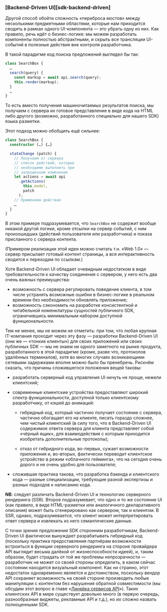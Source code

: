 ### [Backend-Driven UI][sdk-backend-driven]

Другой способ обойти сложность «переброса мостов» между несколькими предметными областями, которые нам приходится сводить в рамках одного UI-компонента — это убрать одну из них. Как правило, речь идёт о бизнес-логике: мы можем разработать компоненты полностью абстрактными, и скрыть все трансляции UI-событий в полезные действия вне контроля разработчика.

В такой парадигме код поиска предложений выглядел бы так:

```typescript
class SearchBox {
  …
  search(query) {
    const markup = await api.search(query);
    this.render(markup);
  }
  …
}
```

То есть вместо получения машиночитаемых результатов поиска, мы получаем с сервера их готовое представление в виде кода на HTML либо другого (возможно, разработанного специально для нашего SDK) языка разметки.

Этот подход можно обобщить ещё сильнее:

```typescript
class SearchBox {
  constructor (…) {…}

  stateChange (patch) {
    // Получаем от сервера
    // список действий, которые
    // необходимо выполнить при
    // запрошенном изменении
    let actions = await api
      .getActions(
        this.model,
        patch
      );
    // Применяем действия
    …
  }
}
```

В этом примере подразумевается, что `SearchBox` не содержит вообще никакой другой логики, кроме отсылки на сервер событий, с ним произошедших (действий пользователя или разработчика) и показа присланного с сервера контента.

(Примером реализации этой идеи можно считать т.н. «Web 1.0» — сервер присылает готовый контент страницы, а вся интерактивность сводится к переходам по ссылкам.)

Хотя Backend-Driven UI обладает очевидным недостатком в виде требовательности к качеству соединения с сервером, у него есть два очень важных преимущества:
  * возможность с сервера регулировать поведение клиента, в том числе устранять возможные ошибки в бизнес-логике в реальном времени без необходимости обновлять приложение;
  * возможность сэкономить на разработке консистентной и читабельной номенклатуры сущностей публичного SDK, ограничившись минимальным набором доступной функциональности.

Тем не менее, мы не можем не отметить: при том, что любая крупная IT-компания проходит через эту фазу — разработки Backend-Driven UI (они же — «тонкие клиенты») для своих приложений или своих публичных SDK — мы не знаем ни одного заметного на рынке продукта, разработанного в этой парадигме (кроме, разве что, протоколов удалённых терминалов), хотя во многих случаях возникающими сетевыми задержками вполне можно было бы пренебречь. Рискнём сказать, что причины сложившегося положения вещей таковы:

  * разработать серверный код управления UI ничуть не проще, нежели клиентский;

  * современные клиентские устройства предоставляют широкий спектр функциональности, доступной только клиентскому разработчику, от кэшей до анимаций:

      * гибридный код, который частично получает состояние с сервера, частично обогащает его на клиенте, писать гораздо сложнее, чем чистый клиентский (в силу того, что в Backend-Driven UI содержимое ответа сервера для клиента представляет собой «чёрный ящик», для взаимодействия с которым приходится изобретать дополнительные протоколы);

      * отказ от гибридного кода, во-первых, сужает возможности приложения и, во-вторых, фактически переводит клиентское устройство в режим «облачного гейминга», что на сегодня очень дорого и не очень удобно для пользователя;

  * сложившая практика такова, что разработка бэкенда и клиентского кода — разные специализации, требующие разной экспертизы и разных подходов к написанию кода.

**NB**: следует различать Backend-Driven UI и технологию серверного рендеринга (SSR). Второе подразумевает, что одно и то же состояние UI (как правило, в виде HTML-разметки или аналогичного декларативного описания) может быть сгенерировано как сервером, так и клиентом. В SSR, однако, подразумевается, что клиент может интерпретировать ответ сервера и извлекать из него семантические данные.

С точки зрения предложения SDK сторонним разработчикам, Backend-Driven UI фактически вынуждает разрабатывать гибридный код (поскольку практика предоставления партнёрам возможности встроиться в функции серверного рендеринга на стороне провайдера API выглядит весьма далёкой от жизнеспособности идеей), и, таким образом, будет страдать от той же проблемы непрозрачности — разработчик не может со своей стороны определить, в каком сейчас состоянии находится визуальный компонент. Как ни странно, этот недостаток одновременно является и достоинством, поскольку вендор API сохраняет возможность на своей стороне производить любые манипуляции с контентом без нарушения обратной совместимости (мы обсудим этот вопрос в главе «[Линейка сервисов API](#api-product-lineup)»). Таких клиентских API в мире существует довольно много (в первую очередь, разнообразные виджеты, рекламные API и т.д.), но их сложно назвать полноценными SDK.